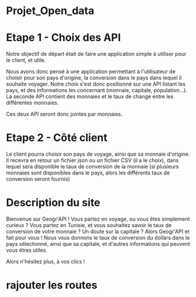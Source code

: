 # Projet_Open_data

# Etape 1 - Choix des API

Notre objectif de départ était de faire une application simple à utiliser pour le client, et utile.

Nous avons donc pensé à une application permettant à l'utilisateur de choisir pour son pays d'origine, 
la conversion dans le pays dans lequel il souhaite voyager. 
Notre choix s'est donc positionné sur une API listant les pays, et des informations les concernant (monnaie, capitale, population...). 
La seconde API contient des monnaies et le taux de change entre les différentes monnaies. 

Ces deux API seront donc jointes par monnaies. 

# Etape 2 - Côté client

Le client pourra choisir son pays de voyage, ainsi que sa monnaie d'origine. Il recevra en retour un fichier json ou un fichier CSV (il a le choix),
dans lequel sera disponible le taux de conversion de la monnaie (si plusieurs monnaies sont disponibles dans le pays, alors les différents taux de conversion seront fournis)


# Description du site 

Bienvenue sur Geogr'API ! Vous partez en voyage, ou vous êtes simplement curieux ? 
Vous partez en Tunisie, et vous souhaitez savoir le taux de conversion de votre monnaie ? Un doute sur la capitale ?
Alors Geogr'API et fait pour vous !
Nous vous donnons le taux de conversion du dollars dans le pays sélectionné, ainsi que sa capitale, et d'autres informations qui peuvent vous êtres utiles. 

Alors n'hésitez plus, à vos clics !


# rajouter les routes
